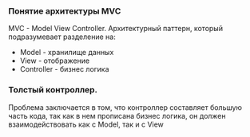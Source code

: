 
### Понятие архитектуры MVC
MVC - Model View Controller. Архитектурный паттерн, который подразумевает разделение на:
- Model - хранилище данных
- View - отображение
- Controller - бизнес логика

### Толстый контроллер.
Проблема заключается в том, что контроллер составляет большую часть кода, так как в нем прописана бизнес логика, он должен взаимодействовать как с Model, так и с View